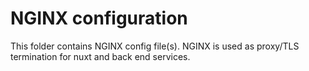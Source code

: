 # NGINX configuration

This folder contains NGINX config file(s). NGINX is used as proxy/TLS termination for nuxt and back end services.

